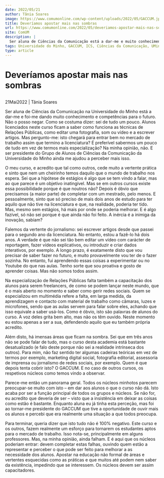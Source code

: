 ```yaml
---
date: 2022/05/21
author: Tânia Soares
image: https://www.comumonline.com/wp-content/uploads/2022/05/GACCUM.jpg
title: Deveríamos apostar mais nas sombras
url: https://www.comumonline.com/2022/05/deveriamos-apostar-mais-nas-sombras/
site: ComUM
description: |
  Ser aluna de Ciências da Comunicação está a dar-me e muito conhecimento e competências para o futuro. No entanto, o curso devia apostar mais nos alunos.
tags: Universidade do Minho, GACCUM, ICS, Ciências da Comunicação, UMinho, Opinião, Núcleos, CC
type: article
---
```



# Deveríamos apostar mais nas sombras

## 

21Mai2022 | Tânia Soares

Ser aluna de Ciências da Comunicação na Universidade do Minho está a dar-me e foi-me dando muito conhecimento e competências para o futuro. Não o posso negar. Como se costuma dizer: sei de tudo um pouco. Alunos licenciados neste curso ficam a saber como funciona as técnicas de Relações Públicas, como editar uma fotografia, som ou vídeo e a escrever artigos. Mas pergunto-me: isto chegará para entrar bem no mercado de trabalho assim que termino a licenciatura? É preferível sabermos um pouco de tudo em vez de termos mais especialização? Na minha opinião, não. E ser presidente do Grupo de Alunos de Ciências da Comunicação da Universidade do Minho ainda me ajudou a perceber mais isso.

O meu curso, e acredito que tal como outros, cede muito a vertente prática e sinto que nem um cheirinho temos daquilo que o mundo de trabalho nos espera. Sei que a hipótese de estágios é algo que se tem vindo a falar, mas ao que parece é um objetivo inatingível. Mas se em outros cursos existe essa possibilidade porque é que noutros não? Depois é óbvio que precisamos (a maior parte) de completar com um mestrado, pelo menos. E pessoalmente, sinto que só preciso de mais dois anos de estudo para ter aquilo que não tive na licenciatura e que, na realidade, poderia ter tido. Mas, mesmo sem estágios, há mais por onde se poderia melhorar. E é algo fazível, só não sei porque é que ainda não foi feito. A inércia é a inimiga da inovação, sabiam?

Falemos da vertente do jornalismo: sei escrever artigos desde que passei para o segundo ano da licenciatura. No entanto, estou a fazê-lo há dois anos. A verdade é que não sei tão bem editar um vídeo com carácter de reportagem, fazer vídeos explicativos, ou introduzir e criar dados interativos, por exemplo. A longo prazo, é exatamente disto que vou precisar de saber fazer no futuro, e muito provavelmente vou ter de o fazer sozinha. No entanto, fui aprendendo essas coisas a experimentar ou no Youtube do que nas aulas. Tenho sorte que sou proativa e gosto de aprender coisas. Mas não somos todos assim.

Na especialização de Relações Públicas falta também a capacitação dos alunos para serem freelancers, de como se podem lançar neste mundo, que é o mais aberto no momento e saber como gerir redes sociais. Quem se especializou em multimédia refere a falta, em larga medida, da aprendizagem e contacto com material de trabalho como câmaras, luzes e microfones, sendo que as aulas servem para falar sobre eles, achando que isso equivale a saber usá-los. Como é óbvio, isto são palavras de alunos do curso. A voz deles grita bem alto, mas não os têm ouvido. Neste momento eu estou apenas a ser a sua, defendendo aquilo que eu também própria acredito.

Além disto, há imensas áreas que ficam na sombra. Sei que em três anos não se pode falar de tudo, mas o curso desta academia está bastante desatualizado (e falo deste porque não sei a realidade intrínseca dos outros). Para mim, não faz sentido ter algumas cadeiras teóricas em vez de termos por exemplo, marketing digital social, fotografia editorial, assessoria de imprensa ou jornalismo de redes sociais, por exemplo. Quem é que depois tenta cobrir isto? O GACCUM. E no caso de outros cursos, os respetivos núcleos como temos vindo a observar.

Parece-me então um panorama geral. Todos os núcleos minhotos parecem preocupar-se muito com isto – em dar aos alunos o que o curso não dá. Isto acaba por ser a função principal de todos os grupos e núcleos. Se não for, eu acredito que deveria de ser – visto que a insistência em deixar as coisas como estão é bastante. Enquanto aluna eu já tinha esta perceção, mas foi ao tornar-me presidente do GACCUM que tive a oportunidade de ouvir mais os alunos e percebi que era realmente uma situação a que todos preocupa.

Para terminar, queria dizer que isto tudo não é 100% negativo. Este curso e os outros, fazem realmente um esforço para tornarem os estudantes aptos para o mercado de trabalho. Isso nota-se, principalmente em alguns professores. Mas, na minha opinião, ainda falham. E é aqui que os núcleos poderiam entrar: devem completar estas falhas, ouvindo quem estão a representar e perceber o que pode ser feito para melhorar a as necessidade dos alunos. Apostar na educação não formal de áreas e vertentes esquecidas como as práticas e que muitos até podem nem saber da existência, impedindo que se interessem. Os núcleos devem ser assim capacitadores.
